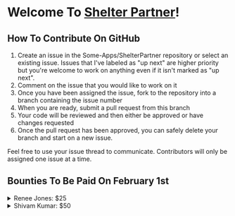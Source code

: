 # Welcome To [Shelter Partner](https://shelterpartner.org)!

## How To Contribute On GitHub
1. Create an issue in the Some-Apps/ShelterPartner repository or select an existing issue. Issues that I've labeled as "up next" are higher priority but you're welcome to work on anything even if it isn't marked as "up next".
2. Comment on the issue that you would like to work on it
3. Once you have been assigned the issue, fork to the repository into a branch containing the issue number
4. When you are ready, submit a pull request from this branch
5. Your code will be reviewed and then either be approved or have changes requested
6. Once the pull request has been approved, you can safely delete your branch and start on a new issue.

Feel free to use your issue thread to communicate. Contributors will only be assigned one issue at a time.


## Bounties To Be Paid On February 1st

<details>
  <summary>Renee Jones: $25</summary>

  - Issue #354: Enrichment Tab Wiki Entries ($25)  

</details>

<details>
  <summary>Shivam Kumar: $50</summary>

  - Issue #368: Slideshows should only show animals with images ($25)
  - Issue #369: Simplistic card text should automatically scaled down to fit instead of overflow ($25)

</details>
